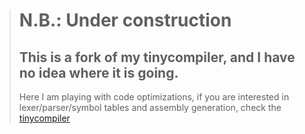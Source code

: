 > # N.B.: Under construction
> ## This is a fork of my tinycompiler, and I have no idea where it is going.
> Here I am playing with code optimizations, if you are interested in lexer/parser/symbol tables and assembly generation,
> check the [tinycompiler](https://github.com/ssloy/tinycompiler) 
